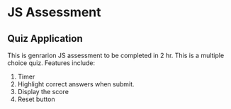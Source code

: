 # JS Assessment

## Quiz Application

This is genrarion JS assessment to be completed in 2 hr. This is a multiple choice quiz.
Features include:
1. Timer
2. Highlight correct answers when submit.
3. Display the score
4. Reset button
